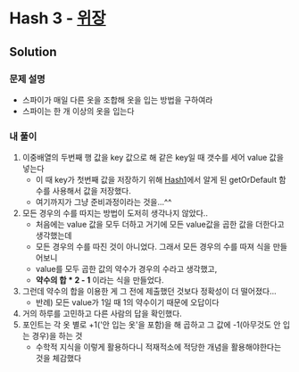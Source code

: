 # Hash 3 - [위장](https://programmers.co.kr/learn/courses/30/lessons/42578)

## Solution
### 문제 설명
* 스파이가 매일 다른 옷을 조합해 옷을 입는 방법을 구하여라
* 스파이는 한 개 이상의 옷을 입는다
### 내 풀이
1. 이중배열의 두번째 행 값을 key 값으로 해 같은 key일 때 갯수를 세어 value 값을 넣는다
	* 이 때 key가 첫번째 값을 저장하기 위해 [Hash1](https://github.com/jykim3097/Programmers/tree/main/src/highscorekit/hash/%EC%99%84%EC%A3%BC%ED%95%98%EC%A7%80%EB%AA%BB%ED%95%9C%EC%84%A0%EC%88%98)에서 알게 된 getOrDefault 함수를 사용해서 값을 저장했다.
	* 여기까지가 그냥 준비과정이라는 것을...^^
2. 모든 경우의 수를 따지는 방법이 도저히 생각나지 않았다..
	* 처음에는 value 값을 모두 더하고 거기에 모든 value값을 곱한 값을 더한다고 생각했는데
	* 모든 경우의 수를 따진 것이 아니었다. 그래서 모든 경우의 수를 따져 식을 만들어보니
	* value를 모두 곱한 값의 약수가 경우의 수라고 생각했고,
	* **약수의 합 * 2 - 1** 이라는 식을 만들었다.
3. 그런데 약수의 합을 이용한 게 그 전에 제출했던 것보다 정확성이 더 떨어졌다...
	* 반례) 모든 value가 1일 때 1의 약수이기 때문에 오답이다
4. 거의 하루를 고민하고 다른 사람의 답을 확인했다.
5. 포인트는 각 옷 별로 +1('안 입는 옷'을 포함)을 해 곱하고 그 값에 -1(아무것도 안 입는 경우)을 하는 것
	* 수학적 지식을 이렇게 활용하다니 적재적소에 적당한 개념을 활용해야한다는 것을 체감했다